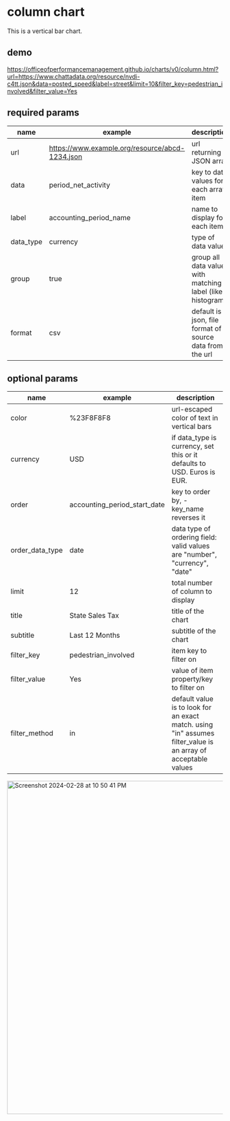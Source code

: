 # column chart
This is a vertical bar chart.

## demo
https://officeofperformancemanagement.github.io/charts/v0/column.html?url=https://www.chattadata.org/resource/nvdi-c4tt.json&data=posted_speed&label=street&limit=10&filter_key=pedestrian_involved&filter_value=Yes


## required params
| name | example | description |
| ---- | ------- | ----------- |
| url  | https://www.example.org/resource/abcd-1234.json | url returning a JSON array |
| data | period_net_activity | key to data values for each array item |
| label | accounting_period_name | name to display for each item |
| data_type | currency | type of data values |
| group | true | group all data values with matching label (like a histogram) |
| format | csv | default is json, file format of source data from the url |

## optional params
| name | example | description |
| ---- | ------- | ----------- |
| color | %23F8F8F8 | url-escaped color of text in vertical bars |
| currency | USD | if data_type is currency, set this or it defaults to USD. Euros is EUR. |
| order | accounting_period_start_date | key to order by, -key_name reverses it |
| order_data_type | date | data type of ordering field: valid values are "number", "currency", "date" |
| limit | 12 | total number of column to display |
| title | State Sales Tax | title of the chart |
| subtitle | Last 12 Months | subtitle of the chart |
| filter_key | pedestrian_involved | item key to filter on |
| filter_value | Yes | value of item property/key to filter on |
| filter_method | in | default value is to look for an exact match. using "in" assumes filter_value is an array of acceptable values |

<img width="776" alt="Screenshot 2024-02-28 at 10 50 41 PM" src="https://github.com/officeofperformancemanagement/charts/assets/4313463/61e266c2-7604-485f-8a8a-8e870fc718cb">
